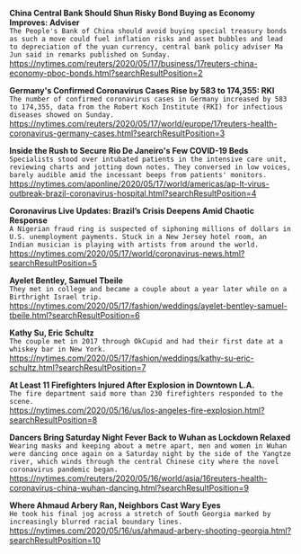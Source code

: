 **China Central Bank Should Shun Risky Bond Buying as Economy Improves: Adviser**\
`The People's Bank of China should avoid buying special treasury bonds as such a move could fuel inflation risks and asset bubbles and lead to depreciation of the yuan currency, central bank policy adviser Ma Jun said in remarks published on Sunday.`\
https://nytimes.com/reuters/2020/05/17/business/17reuters-china-economy-pboc-bonds.html?searchResultPosition=2

**Germany's Confirmed Coronavirus Cases Rise by 583 to 174,355: RKI**\
`The number of confirmed coronavirus cases in Germany increased by 583 to 174,355, data from the Robert Koch Institute (RKI) for infectious diseases showed on Sunday.`\
https://nytimes.com/reuters/2020/05/17/world/europe/17reuters-health-coronavirus-germany-cases.html?searchResultPosition=3

**Inside the Rush to Secure Rio De Janeiro's Few COVID-19 Beds**\
`Specialists stood over intubated patients in the intensive care unit, reviewing charts and jotting down notes. They conversed in low voices, barely audible amid the incessant beeps from patients' monitors.`\
https://nytimes.com/aponline/2020/05/17/world/americas/ap-lt-virus-outbreak-brazil-coronavirus-hospital.html?searchResultPosition=4

**Coronavirus Live Updates: Brazil’s Crisis Deepens Amid Chaotic Response**\
`A Nigerian fraud ring is suspected of siphoning millions of dollars in U.S. unemployment payments. Stuck in a New Jersey hotel room, an Indian musician is playing with artists from around the world.`\
https://nytimes.com/2020/05/17/world/coronavirus-news.html?searchResultPosition=5

**Ayelet Bentley, Samuel Tbeile**\
`They met in college and became a couple about a year later while on a Birthright Israel trip.`\
https://nytimes.com/2020/05/17/fashion/weddings/ayelet-bentley-samuel-tbeile.html?searchResultPosition=6

**Kathy Su, Eric Schultz**\
`The couple met in 2017 through OkCupid and had their first date at a whiskey bar in New York.`\
https://nytimes.com/2020/05/17/fashion/weddings/kathy-su-eric-schultz.html?searchResultPosition=7

**At Least 11 Firefighters Injured After Explosion in Downtown L.A.**\
`The fire department said more than 230 firefighters responded to the scene.`\
https://nytimes.com/2020/05/16/us/los-angeles-fire-explosion.html?searchResultPosition=8

**Dancers Bring Saturday Night Fever Back to Wuhan as Lockdown Relaxed**\
`Wearing masks and keeping about a metre apart, men and women in Wuhan were dancing once again on a Saturday night by the side of the Yangtze river, which winds through the central Chinese city where the novel coronavirus pandemic began.`\
https://nytimes.com/reuters/2020/05/16/world/asia/16reuters-health-coronavirus-china-wuhan-dancing.html?searchResultPosition=9

**Where Ahmaud Arbery Ran, Neighbors Cast Wary Eyes**\
`He took his final jog across a stretch of South Georgia marked by increasingly blurred racial boundary lines.`\
https://nytimes.com/2020/05/16/us/ahmaud-arbery-shooting-georgia.html?searchResultPosition=10

